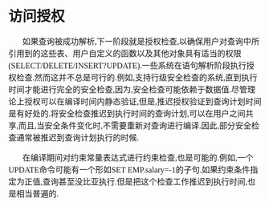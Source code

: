 # 访问授权
<font face="微软雅黑" size="3px">

&nbsp;&nbsp;&nbsp;&nbsp;&nbsp;&nbsp;&nbsp;如果查询被成功解析,下一阶段就是授权检查,以确保用户对查询中所引用到的这些表、用户自定义的函数以及其他对象具有适当的权限(SELECT/DELETE/INSERT?UPDATE).一些系统在语句解析阶段执行授权检查.然而这并不总是可行的.例如,支持行级安全检查的系统,直到执行时间才能进行完全的安全检查,因为,安全检查可能依赖于数据值.尽管理论上授权可以在编译时间内静态验证,但是,推迟授权验证到查询计划时间是有好处的.将安全检查推迟到执行时间的查询计划,可以在用户之间共享,而且,当安全条件变化时,不需要重新对查询进行编译.因此,部分安全检查通常被推迟到查询计划执行的时候.<p>
&nbsp;&nbsp;&nbsp;&nbsp;&nbsp;&nbsp;&nbsp;在编译期间对约束常量表达式进行约束检查,也是可能的.例如,一个UPDATE命令可能有一个形如SET EMP.salary=-1的子句.如果约束条件指定为正值,查询甚至没比亚执行.但是把这个检查工作推迟到执行时间,也是相当普遍的.<p>

